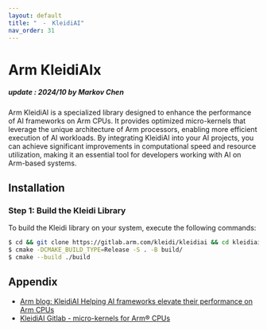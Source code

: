 ```yaml
---
layout: default
title: "　-　KleidiAI"
nav_order: 31
---
```


# Arm KleidiAIx
##### update : 2024/10 by Markov Chen<br>

Arm KleidiAI is a specialized library designed to enhance the performance of AI frameworks on Arm CPUs. It provides optimized micro-kernels that leverage the unique architecture of Arm processors, enabling more efficient execution of AI workloads. By integrating KleidiAI into your AI projects, you can achieve significant improvements in computational speed and resource utilization, making it an essential tool for developers working with AI on Arm-based systems.

## Installation

### Step 1: Build the Kleidi Library
To build the Kleidi library on your system, execute the following commands:

```bash
$ cd && git clone https://gitlab.arm.com/kleidi/kleidiai && cd kleidiai
$ cmake -DCMAKE_BUILD_TYPE=Release -S . -B build/
$ cmake --build ./build
```

## Appendix

* [Arm blog: KleidiAI Helping AI frameworks elevate their performance on Arm CPUs](https://community.arm.com/arm-community-blogs/b/ai-and-ml-blog/posts/kleidiai)
* [KleidiAI Gitlab - micro-kernels for Arm® CPUs](https://gitlab.arm.com/kleidi/kleidiai)
